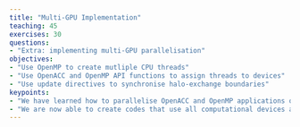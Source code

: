 ```yaml
---
title: "Multi-GPU Implementation"
teaching: 45
exercises: 30
questions:
- "Extra: implementing multi-GPU parallelisation"
objectives:
- "Use OpenMP to create mutliple CPU threads"
- "Use OpenACC and OpenMP API functions to assign threads to devices"
- "Use update directives to synchronise halo-exchange boundaries"
keypoints:
- "We have learned how to parallelise OpenACC and OpenMP applications on multiple GPUs within the node"
- "We are now able to create codes that use all computational devices available in the node"
---
```

